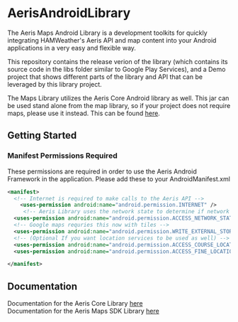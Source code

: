 AerisAndroidLibrary
================

The Aeris Maps Android Library is a development toolkits for quickly integrating HAMWeather's Aeris API and map content into your Android applications in a very easy and flexible way.

This repository contains the release verion of the library (which contains its source code in the libs folder similar to Google Play Services), and a Demo project that shows different parts of the library and API that can be leveraged by this library project. 

The Maps Library utilizes the Aeris Core Android library as well. This jar can be used stand alone from the map library, so if your project does not require maps, please use it instead. This can be found [here](http://www.hamweather.com/support/documentation/mobile/android/).


## Getting Started 

### Manifest Permissions Required 
These permissions are required in order to use the Aeris Android Framework in the application. Please add these to your AndroidManifest.xml

``` xml
<manifest>
  <!-- Internet is required to make calls to the Aeris API -->
	<uses-permission android:name="android.permission.INTERNET" />
	 <!-- Aeris Library uses the network state to determine if network is availabe to make calls  -->
  <uses-permission android:name="android.permission.ACCESS_NETWORK_STATE" />
  <!-- Google maps requries this now with tiles -->
  <uses-permission android:name="android.permission.WRITE_EXTERNAL_STORAGE" />
  <!-- (Optional If you want location services to be used as well) -->
  <uses-permission android:name="android.permission.ACCESS_COURSE_LOCATION" />
  <uses-permission android:name="android.permission.ACCESS_FINE_LOCATION" />

</manifest>
```

## Documentation 

Documentation for the Aeris Core Library [here](http://www.hamweather.com/docs/android/Aeris/)<br/>
Documentation for the Aeris Maps SDK Library [here](http://www.hamweather.com/docs/android/AerisMap/)


